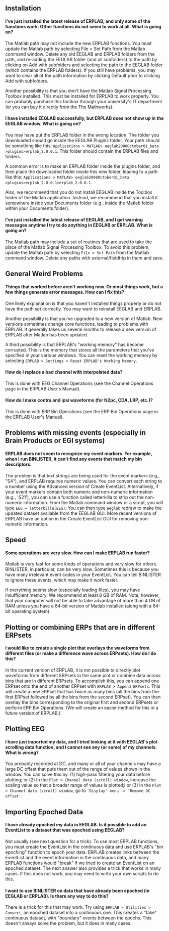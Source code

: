 ## Installation
#### I’ve just installed the latest release of ERPLAB, and only some of the functions work.  Other functions do not seem to work at all.  What is going on?

The Matlab path may not include the new ERPLAB functions. You must update the Matlab path by selecting File > Set Path from the Matlab command window.  Delete any old EEGLAB and ERPLAB folders from the path,  and re-adding the EEGLAB folder (and all subfolders) to the path by clicking on Add with subfolders and selecting the path to the EEGLAB folder (which contains the ERPLAB folders).  If you still have problems, you may want to clear all of the path information by clicking Default prior to clicking Add with subfolders.

Another possibility is that you don't have the Matlab Signal Processing Toolbox installed.  This must be installed for ERPLAB to work properly.  You can probably purchase this toolbox through your university's IT department (or you can buy it directly from the The Mathworks).


#### I have installed EEGLAB successfully, but ERPLAB does not show up in the EEGLAB window.  What is going on?

You may have put the ERPLAB folder in the wrong location.  The folder you downloaded should go inside the EEGLAB Plugins folder.  Your path should be something like this:
`Applications > MATLAB> eeglab2008October01_beta >plugins>erplab_2.0.0.1`.
This folder should contain the ERPLAB files and folders.

A common error is to make an ERPLAB folder inside the plugins folder, and then place the downloaded folder inside this new folder, leading to a path like this:
`Applications > MATLAB> eeglab2008October01_beta >plugins>erplab_2.0.0.1>erplab_2.0.0.1`.

Also, we recommend that you do not install EEGLAB inside the Toolbox folder of the Matlab application. Instead, we recommend that you install it somewhere inside your Documents folder (e.g., inside the Matlab folder within your Documents folder).


#### I’ve just installed the latest release of EEGLAB, and I get warning messages anytime I try to do anything in EEGLAB or ERPLAB.  What is going on?

The Matlab path may include a set of routines that are used to take the place of the Matlab Signal Processing Toolbox. To avoid this problem, update the Matlab path by selecting `File > Set Path` from the Matlab command window.  Delete any paths with external/fieldtrip in them and save.

## General Weird Problems
#### Things that worked before aren't working now.  Or most things work, but a few things generate error messages.  How can I fix this?

One likely explanation is that you haven't installed things properly or do not have the path set correctly.  You may want to reinstall EEGLAB and ERPLAB.

Another possibility is that you've upgraded to a new version of Matlab.  New versions sometimes change core functions, leading to problems with ERPLAB.  It generally takes us several months to release a new version of ERPLAB after Matlab has been updated.

A third possibility is that ERPLAB's "working memory" has become corrupted.  This is the memory that stores all the parameters that you've specified in your various windows.  You can reset the working memory by selecting `ERPLAB > Settings > Reset ERPLAB's Working Memory`.

#### How do I replace a bad channel with interpolated data?

This is done with EEG Channel Operations (see the Channel Operations page in the ERPLAB User's Manual).

#### How do I make contra and ipsi waveforms (for N2pc, CDA, LRP, etc.)?

This is done with ERP Bin Operations (see the ERP Bin Operations page in the ERPLAB User's Manual).

## Problems with missing events (especially in Brain Products or EGI systems)
#### ERPLAB does not seem to recognize my event markers.  For example, when I run BINLISTER, it can't find any events that match my bin descriptors.

The problem is that text strings are being used for the event markers (e.g., "S4"), and ERPLAB requires numeric values.  You can convert each string to a number using the Advanced version of Create EventList.  Alternatively, if your event markers contain both numeric and non-numeric information (e.g., 'S21'), you can use a function called letterkilla to strip out the non-numeric information. From the Matlab command window or a script, you will type `EEG = letterkilla(EEG)`; You can then type `eeglab` redraw to make the updated dataset available from the EEGLAB GUI.  More recent versions of ERPLAB have an option in the Create EventList GUI for removing non-numeric information.

## Speed
#### Some operations are very slow.  How can I make ERPLAB run faster?

Matlab is very fast for some kinds of operations and very slow for others.  BINLISTER, in particular, can be very slow.  Sometimes this is because you have many irrelevant event codes in your EventList.  You can tell BINLISTER to ignore these events, which may make it work faster.

If everything seems slow (especially loading files), you may have insufficient memory.   We recommend at least 8 GB of RAM. Note, however, that your computer will not be able to take advantage of more than 4 GB of RAM unless you have a 64-bit version of Matlab installed (along with a 64-bit operating system).

## Plotting or combining ERPs that are in different ERPsets
#### I would like to create a single plot that overlays the waveforms from different files (or make a difference wave across ERPsets).  How do I do this?

In the current version of ERPLAB, it is not possible to directly plot waveforms from different ERPsets in the same plot or combine data across bins that are in different ERPsets. To accomplish this, you can append one ERPset onto the end of another ERPset with `ERPLAB > Append ERPsets`.  This will create a new ERPset that has twice as many bins (all the bins from the first ERPset followed by all the bins from the second ERPset).  You can then overlay the bins corresponding to the original first and second ERPsets or perform ERP Bin Operations.  (We will create an easier method for this in a future version of ERPLAB.)

## Plotting EEG
#### I have just imported my data, and I tried looking at it with EEGLAB's plot scrolling data function, and I cannot see any (or some) of my channels.  What is wrong?

You probably recorded at DC, and many or all of your channels may have a large DC offset that puts them out of the range of values shown in the window.  You can solve this by: (1) high-pass filtering your data before plotting; or (2) In the `Plot > Channel data (scroll) window`, increase the scaling value so that a broader range of values is plotted;l or (3)  In the `Plot > Channel data (scroll) window`, go to ``'Display' menu -> 'Remove DC offset'``.

## Importing Epoched Data
#### I have already epoched my data in EEGLAB.  Is it possible to add an EventList to a dataset that was epoched using EEGLAB?

Not usually (see next question for a trick).  To use most ERPLAB functions, you must create the EventList in the continuous data and use ERPLAB's "bin epoching" function to epoch your data.  ERPLAB creates links between the EventList and the event information in the continuous data, and many ERPLAB functions would "break" if we tried to create an EventList on an epoched dataset.  The next answer also provides a trick that works in many cases.  If this does not work, you may need to write your own scripts to do this.

#### I want to use BINLISTER on data that have already been epoched (in EEGLAB or ERPLAB).  Is there any way to do this?

There is a trick for this that may work.  Try using `ERPLAB > Utilities > Convert`, an epoched dataset into a continuous one. This creates a "fake" continuous dataset, with "boundary" events between the epochs. This doesn't always solve the problem, but it does in many cases.
